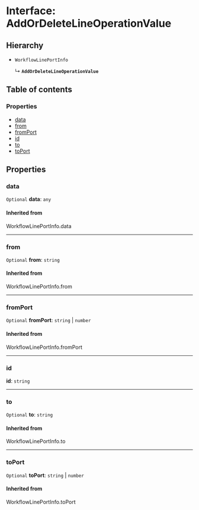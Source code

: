 # Interface: AddOrDeleteLineOperationValue

## Hierarchy

* `WorkflowLinePortInfo`

  ↳ **`AddOrDeleteLineOperationValue`**

## Table of contents

### Properties

* [data](/auto-docs/free-history-plugin/interfaces/AddOrDeleteLineOperationValue.md#data)
* [from](/auto-docs/free-history-plugin/interfaces/AddOrDeleteLineOperationValue.md#from)
* [fromPort](/auto-docs/free-history-plugin/interfaces/AddOrDeleteLineOperationValue.md#fromport)
* [id](/auto-docs/free-history-plugin/interfaces/AddOrDeleteLineOperationValue.md#id)
* [to](/auto-docs/free-history-plugin/interfaces/AddOrDeleteLineOperationValue.md#to)
* [toPort](/auto-docs/free-history-plugin/interfaces/AddOrDeleteLineOperationValue.md#toport)

## Properties

### data

`Optional` **data**: `any`

#### Inherited from

WorkflowLinePortInfo.data

***

### from

`Optional` **from**: `string`

#### Inherited from

WorkflowLinePortInfo.from

***

### fromPort

`Optional` **fromPort**: `string` | `number`

#### Inherited from

WorkflowLinePortInfo.fromPort

***

### id

**id**: `string`

***

### to

`Optional` **to**: `string`

#### Inherited from

WorkflowLinePortInfo.to

***

### toPort

`Optional` **toPort**: `string` | `number`

#### Inherited from

WorkflowLinePortInfo.toPort
